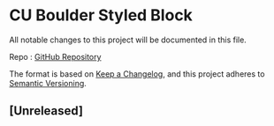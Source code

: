 # CU Boulder Styled Block

All notable changes to this project will be documented in this file.

Repo : [GitHub Repository](https://github.com/CuBoulder/ucb_styled_block)

The format is based on [Keep a Changelog](https://keepachangelog.com/en/1.0.0/),
and this project adheres to [Semantic Versioning](https://semver.org/spec/v2.0.0.html).

## [Unreleased]
